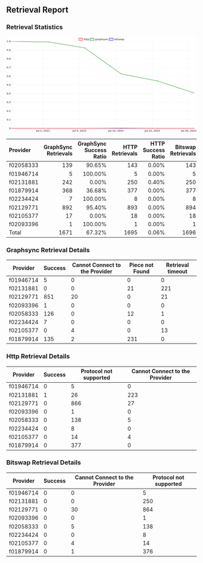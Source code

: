 ## Retrieval Report
### Retrieval Statistics
<img src="https://raw.githubusercontent.com/data-preservation-programs/filplus-checker-assets/main/filecoin-project/filecoin-plus-large-datasets/issues/2029/1690854213331.png"/>

| Provider  | GraphSync Retrievals | GraphSync Success Ratio | HTTP Retrievals | HTTP Success Ratio | Bitswap Retrievals | Bitswap Success Ratio |
| :-------- | -------------------: | ----------------------: | --------------: | -----------------: | -----------------: | --------------------: |
| f02058333 |                  139 |                  90.65% |             143 |              0.00% |                143 |                 0.00% |
| f01946714 |                    5 |                 100.00% |               5 |              0.00% |                  5 |                 0.00% |
| f02131881 |                  242 |                   0.00% |             250 |              0.40% |                250 |                 0.00% |
| f01879914 |                  368 |                  36.68% |             377 |              0.00% |                377 |                 0.00% |
| f02234424 |                    7 |                 100.00% |               8 |              0.00% |                  8 |                 0.00% |
| f02129771 |                  892 |                  95.40% |             893 |              0.00% |                894 |                 0.00% |
| f02105377 |                   17 |                   0.00% |              18 |              0.00% |                 18 |                 0.00% |
| f02093396 |                    1 |                 100.00% |               1 |              0.00% |                  1 |                 0.00% |
| Total     |                 1671 |                  67.32% |            1695 |              0.06% |               1696 |                 0.00% |

### Graphsync Retrieval Details
| Provider  | Success | Cannot Connect to the Provider | Piece not Found | Retrieval timeout |
| --------- | ------- | ------------------------------ | --------------- | ----------------- |
| f01946714 | 5       | 0                              | 0               | 0                 |
| f02131881 | 0       | 0                              | 21              | 221               |
| f02129771 | 851     | 20                             | 0               | 21                |
| f02093396 | 1       | 0                              | 0               | 0                 |
| f02058333 | 126     | 0                              | 12              | 1                 |
| f02234424 | 7       | 0                              | 0               | 0                 |
| f02105377 | 0       | 4                              | 0               | 13                |
| f01879914 | 135     | 2                              | 231             | 0                 |

### Http Retrieval Details
| Provider  | Success | Protocol not supported | Cannot Connect to the Provider |
| --------- | ------- | ---------------------- | ------------------------------ |
| f01946714 | 0       | 5                      | 0                              |
| f02131881 | 1       | 26                     | 223                            |
| f02129771 | 0       | 866                    | 27                             |
| f02093396 | 0       | 1                      | 0                              |
| f02058333 | 0       | 138                    | 5                              |
| f02234424 | 0       | 8                      | 0                              |
| f02105377 | 0       | 14                     | 4                              |
| f01879914 | 0       | 377                    | 0                              |

### Bitswap Retrieval Details
| Provider  | Success | Cannot Connect to the Provider | Protocol not supported |
| --------- | ------- | ------------------------------ | ---------------------- |
| f01946714 | 0       | 0                              | 5                      |
| f02131881 | 0       | 0                              | 250                    |
| f02129771 | 0       | 30                             | 864                    |
| f02093396 | 0       | 0                              | 1                      |
| f02058333 | 0       | 5                              | 138                    |
| f02234424 | 0       | 0                              | 8                      |
| f02105377 | 0       | 4                              | 14                     |
| f01879914 | 0       | 1                              | 376                    |

